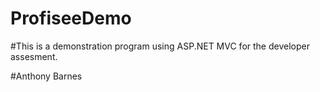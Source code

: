 # ProfiseeDemo
#This is a demonstration program using ASP.NET MVC for the developer assesment. 


#Anthony Barnes
